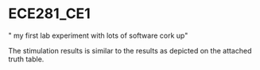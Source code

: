 ECE281_CE1
==========

" my first lab experiment with lots of software cork up"

The stimulation results is similar to the results as depicted on the attached truth table.


